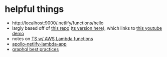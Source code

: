 # helpful things

- http://localhost:9000/.netlify/functions/hello
- largly based off of [this repo](https://github.com/netlify/create-react-app-lambda) ([ts version here](https://github.com/sw-yx/create-react-app-lambda-typescript)), which links to [this youtube demo](https://youtu.be/3ldSM98nCHI)
- notes on [TS w/ AWS Lambda functions](https://levelup.gitconnected.com/how-to-use-typescript-for-aws-lambda-in-3-steps-1996243547eb)
- [apollo-netlify-lambda-app](https://github.com/stubailo/apollo-netlify-lambda-app)
- [graphql best practices](https://the-guild.dev/blog/graphql-codegen-best-practices)

